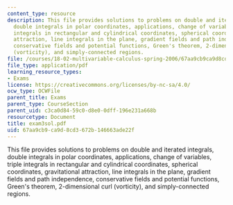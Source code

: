 ```yaml
---
content_type: resource
description: This file provides solutions to problems on double and iterated integrals,
  double integrals in polar coordinates, applications, change of variables, triple
  integrals in rectangular and cylindrical coordinates, spherical coordinates, gravitational
  attraction, line integrals in the plane, gradient fields and path independence,
  conservative fields and potential functions, Green's theorem, 2-dimensional curl
  (vorticity), and simply-connected regions.
file: /courses/18-02-multivariable-calculus-spring-2006/67aa9cb9ca9d8cd3672b146663ade22f_exam3sol.pdf
file_type: application/pdf
learning_resource_types:
- Exams
license: https://creativecommons.org/licenses/by-nc-sa/4.0/
ocw_type: OCWFile
parent_title: Exams
parent_type: CourseSection
parent_uid: c3ca0d84-59c0-d8e0-0dff-196e231a668b
resourcetype: Document
title: exam3sol.pdf
uid: 67aa9cb9-ca9d-8cd3-672b-146663ade22f
---
```

This file provides solutions to problems on double and iterated integrals, double integrals in polar coordinates, applications, change of variables, triple integrals in rectangular and cylindrical coordinates, spherical coordinates, gravitational attraction, line integrals in the plane, gradient fields and path independence, conservative fields and potential functions, Green's theorem, 2-dimensional curl (vorticity), and simply-connected regions.
